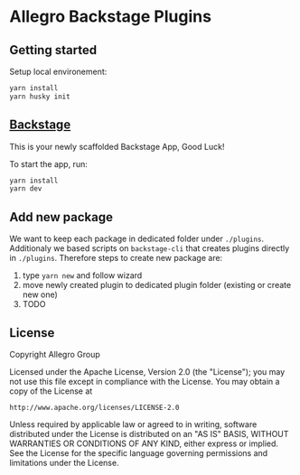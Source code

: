 # Allegro Backstage Plugins

## Getting started

Setup local environement:

```sh
yarn install
yarn husky init
```

## [Backstage](https://backstage.io)

This is your newly scaffolded Backstage App, Good Luck!

To start the app, run:

```sh
yarn install
yarn dev
```

## Add new package

We want to keep each package in dedicated folder under `./plugins`. Additionaly we based scripts on `backstage-cli` that creates plugins directly in `./plugins`. Therefore steps to create new package are:

1. type `yarn new` and follow wizard
2. move newly created plugin to dedicated plugin folder (existing or create new one)
3. TODO

## License

Copyright Allegro Group

Licensed under the Apache License, Version 2.0 (the "License");
you may not use this file except in compliance with the License.
You may obtain a copy of the License at

    http://www.apache.org/licenses/LICENSE-2.0

Unless required by applicable law or agreed to in writing, software
distributed under the License is distributed on an "AS IS" BASIS,
WITHOUT WARRANTIES OR CONDITIONS OF ANY KIND, either express or implied.
See the License for the specific language governing permissions and
limitations under the License.
